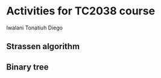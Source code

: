 # Activities for TC2038 course 

Iwalani 
Tonatiuh
Diego 

## Strassen algorithm 

## Binary tree 

